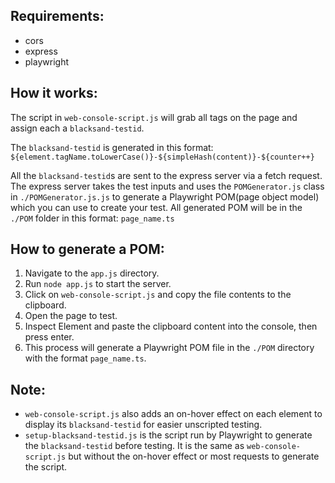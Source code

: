 ## Requirements:
- cors
- express
- playwright

## How it works:
The script in `web-console-script.js` will grab all tags on the page and assign each a `blacksand-testid`.

The `blacksand-testid` is generated in this format:
```${element.tagName.toLowerCase()}-${simpleHash(content)}-${counter++}```

All the `blacksand-testid`s are sent to the express server via a fetch request. The express server takes the test inputs and uses the `POMGenerator.js` class in `./POMGenerator.js.js` to generate a Playwright POM(page object model) which you can use to create your test. All generated POM will be in the `./POM` folder in this format:
```page_name.ts```


## How to generate a POM:
1. Navigate to the `app.js` directory.
2. Run `node app.js` to start the server.
3. Click on `web-console-script.js` and copy the file contents to the clipboard.
4. Open the page to test.
5. Inspect Element and paste the clipboard content into the console, then press enter.
6. This process will generate a Playwright POM file in the `./POM` directory with the format `page_name.ts`.

## Note:
- `web-console-script.js` also adds an on-hover effect on each element to display its `blacksand-testid` for easier unscripted testing.
- `setup-blacksand-testid.js` is the script run by Playwright to generate the `blacksand-testid` before testing. It is the same as `web-console-script.js` but without the on-hover effect or most requests to generate the script.

